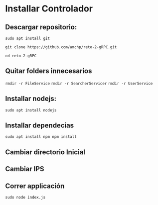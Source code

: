 # Installar Controlador

## Descargar repositorio:


`sudo apt install git`

`git clone https://github.com/amchp/reto-2-gRPC.git`

`cd reto-2-gRPC`


## Quitar folders innecesarios


`rmdir -r FileService`
`rmdir -r SearcherServicer`
`rmdir -r UserService`



## Installar nodejs:

`sudo apt install nodejs`

## Installar dependecias


`sudo apt install npm
npm install`

## Cambiar directorio Inicial

## Cambiar IPS


## Correr applicación

`sudo node index.js`



